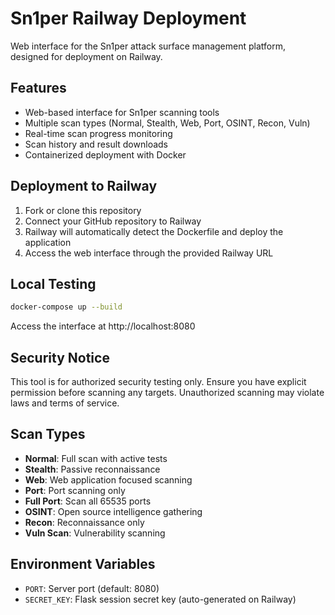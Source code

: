 # Sn1per Railway Deployment

Web interface for the Sn1per attack surface management platform, designed for deployment on Railway.

## Features

- Web-based interface for Sn1per scanning tools
- Multiple scan types (Normal, Stealth, Web, Port, OSINT, Recon, Vuln)
- Real-time scan progress monitoring
- Scan history and result downloads
- Containerized deployment with Docker

## Deployment to Railway

1. Fork or clone this repository
2. Connect your GitHub repository to Railway
3. Railway will automatically detect the Dockerfile and deploy the application
4. Access the web interface through the provided Railway URL

## Local Testing

```bash
docker-compose up --build
```

Access the interface at http://localhost:8080

## Security Notice

This tool is for authorized security testing only. Ensure you have explicit permission before scanning any targets. Unauthorized scanning may violate laws and terms of service.

## Scan Types

- **Normal**: Full scan with active tests
- **Stealth**: Passive reconnaissance
- **Web**: Web application focused scanning
- **Port**: Port scanning only
- **Full Port**: Scan all 65535 ports
- **OSINT**: Open source intelligence gathering
- **Recon**: Reconnaissance only
- **Vuln Scan**: Vulnerability scanning

## Environment Variables

- `PORT`: Server port (default: 8080)
- `SECRET_KEY`: Flask session secret key (auto-generated on Railway)